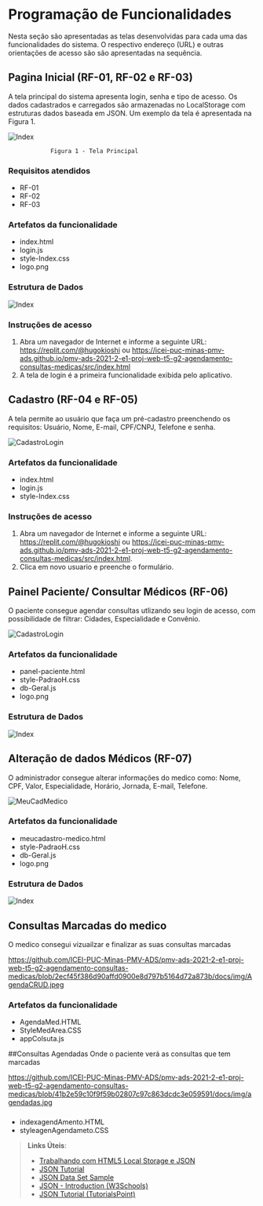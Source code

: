 # Programação de Funcionalidades

Nesta seção são apresentadas as telas desenvolvidas para cada uma das funcionalidades do sistema. O respectivo endereço (URL) e outras orientações de acesso são são apresentadas na sequência.

## Pagina Inicial (RF-01, RF-02 e RF-03)
A tela principal do sistema apresenta login, senha e tipo de acesso. 
Os dados cadastrados e carregados são armazenadas no LocalStorage com estruturas dados baseada em JSON. Um 
exemplo da tela é apresentada na Figura 1.

![Index](img/01-Tela-Inicial-Online.png)

                Figura 1 - Tela Principal
                
### Requisitos atendidos
- RF-01
- RF-02
- RF-03

### Artefatos da funcionalidade
- index.html
- login.js
- style-Index.css
- logo.png

### Estrutura de Dados

![Index](img/JS-login.png)

### Instruções de acesso
1. Abra um navegador de Internet e informe a seguinte URL: https://replit.com/@hugokioshi ou https://icei-puc-minas-pmv-ads.github.io/pmv-ads-2021-2-e1-proj-web-t5-g2-agendamento-consultas-medicas/src/index.html
2. A tela de login é a primeira funcionalidade exibida pelo aplicativo.

## Cadastro (RF-04 e RF-05)
A  tela permite ao usuário que faça um pré-cadastro  preenchendo os requisitos: Usuário, Nome, E-mail, CPF/CNPJ, Telefone e senha.

![CadastroLogin](img/Cad-On.png)

### Artefatos da funcionalidade
- index.html
- login.js
- style-Index.css

### Instruções de acesso
1. Abra um navegador de Internet e informe a seguinte URL: https://replit.com/@hugokioshi ou https://icei-puc-minas-pmv-ads.github.io/pmv-ads-2021-2-e1-proj-web-t5-g2-agendamento-consultas-medicas/src/index.html.
2. Clica em novo usuario e preenche o formulário.


## Painel Paciente/ Consultar Médicos (RF-06)
O paciente consegue agendar consultas utlizando seu login de acesso, com possibilidade de filtrar: Cidades, Especialidade e Convênio.

![CadastroLogin](img/RF-06.png)

### Artefatos da funcionalidade
- panel-paciente.html
- style-PadraoH.css
- db-Geral.js
- logo.png

### Estrutura de Dados

![Index](img/JS-Geral.png)

## Alteração de dados Médicos (RF-07)
O administrador consegue alterar informações do medico como: Nome, CPF, Valor, Especialidade, Horário, Jornada, E-mail, Telefone.

![MeuCadMedico](img/RF-07.png)

### Artefatos da funcionalidade
- meucadastro-medico.html
- style-PadraoH.css
- db-Geral.js
- logo.png

### Estrutura de Dados

![Index](img/JS-Geral.png)





## Consultas Marcadas do medico 
O medico consegui  vizuailzar e finalizar as suas consultas marcadas  

https://github.com/ICEI-PUC-Minas-PMV-ADS/pmv-ads-2021-2-e1-proj-web-t5-g2-agendamento-consultas-medicas/blob/2ecf45f386d90affd0900e8d797b5164d72a873b/docs/img/AgendaCRUD.jpeg 

### Artefatos da funcionalidade
- AgendaMed.HTML
- StyleMedArea.CSS
- appColsuta.js

##Consultas Agendadas 
Onde o paciente verá as consultas que tem marcadas 

https://github.com/ICEI-PUC-Minas-PMV-ADS/pmv-ads-2021-2-e1-proj-web-t5-g2-agendamento-consultas-medicas/blob/41b2e59c10f9f59b02807c97c863dcdc3e059591/docs/img/agendadas.jpg

###
- indexagendAmento.HTML
- styleagenAgendameto.CSS



> **Links Úteis**:
>
> - [Trabalhando com HTML5 Local Storage e JSON](https://www.devmedia.com.br/trabalhando-com-html5-local-storage-e-json/29045)
> - [JSON Tutorial](https://www.w3resource.com/JSON)
> - [JSON Data Set Sample](https://opensource.adobe.com/Spry/samples/data_region/JSONDataSetSample.html)
> - [JSON - Introduction (W3Schools)](https://www.w3schools.com/js/js_json_intro.asp)
> - [JSON Tutorial (TutorialsPoint)](https://www.tutorialspoint.com/json/index.htm)
